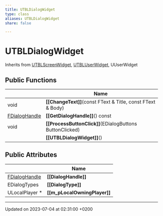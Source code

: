 ```yaml
---
title: UTBLDialogWidget
type: class
aliases: UTBLDialogWidget
share: false

---
```


# UTBLDialogWidget





Inherits from [UTBLScreenWidget](/docs/SDK/Source/Classes/classUTBLScreenWidget.md), [UTBLUserWidget](/docs/SDK/Source/Classes/classUTBLUserWidget.md), UUserWidget

## Public Functions

|                | Name           |
| -------------- | -------------- |
| void | **[[ChangeText]]**(const FText & Title, const FText & Body) |
| [FDialogHandle](/docs/SDK/Source/Classes/structFDialogHandle.md) | **[[GetDialogHandle]]**() const |
| void | **[[ProcessButtonClick]]**(EDialogButtons ButtonClicked) |
| | **[[UTBLDialogWidget]]**() |

## Public Attributes

|                | Name           |
| -------------- | -------------- |
| [FDialogHandle](/docs/SDK/Source/Classes/structFDialogHandle.md) | **[[DialogHandle]]**  |
| EDialogTypes | **[[DialogType]]**  |
| ULocalPlayer * | **[[m_pLocalOwningPlayer]]**  |

-------------------------------

Updated on 2023-07-04 at 02:31:00 +0200